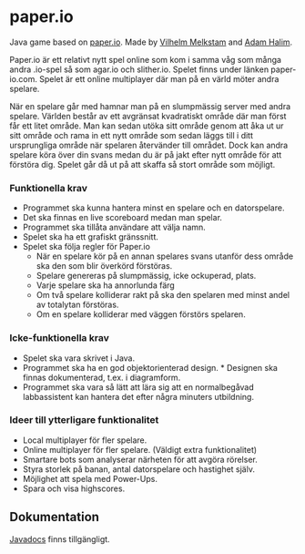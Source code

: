 # paper.io
Java game based on [paper.io](http://paper-io.com). Made by [Vilhelm Melkstam](https://github.com/vilhelmmelkstam) and [Adam Halim](https://github.com/adamhalim).

Paper.io är ett relativt nytt spel online som kom i samma våg som många andra .io-spel så som agar.io och slither.io. Spelet finns under länken paper-io.com. Spelet är ett online multiplayer där man på en värld möter andra spelare.

När en spelare går med hamnar man på en slumpmässig server med andra spelare. Världen består av ett avgränsat kvadratiskt område där man först får ett litet område. Man kan sedan utöka sitt område genom att åka ut ur sitt område och rama in ett nytt område som sedan läggs till i ditt ursprungliga område när spelaren återvänder till området. Dock kan andra spelare köra över din svans medan du är på jakt efter nytt område för att förstöra dig. Spelet går då ut på att skaffa så stort område som möjligt.

### Funktionella krav
* Programmet ska kunna hantera minst en spelare och en datorspelare.
* Det ska finnas en live scoreboard medan man spelar.
* Programmet ska tillåta användare att välja namn.
* Spelet ska ha ett grafiskt gränssnitt.
* Spelet ska följa regler för Paper.io
	* När en spelare kör på en annan spelares svans utanför dess område ska den som blir överkörd förstöras.
	* Spelare genereras på slumpmässig, icke ockuperad, plats.
	* Varje spelare ska ha annorlunda färg
	* Om två spelare kolliderar rakt på ska den spelaren med minst andel av totalytan förstöras. 
	* Om en spelare kolliderar med väggen förstörs spelaren.

### Icke-funktionella krav
* Spelet ska vara skrivet i Java.
* Programmet ska ha en god objektorienterad design. * Designen ska finnas dokumenterad, t.ex. i diagramform.
* Programmet ska vara så lätt att lära sig att en normalbegåvad labbassistent kan hantera det efter några minuters utbildning.

### Ideer till ytterligare funktionalitet
* Local multiplayer för fler spelare.
* Online multiplayer för fler spelare. (Väldigt extra funktionalitet)
* Smartare bots som analyserar närheten för att avgöra rörelser.
* Styra storlek på banan, antal datorspelare och hastighet själv.
* Möjlighet att spela med Power-Ups.
* Spara och visa highscores.



## Dokumentation
[Javadocs](https://vilhelmmelkstam.github.io/paper.io) finns tillgängligt.

